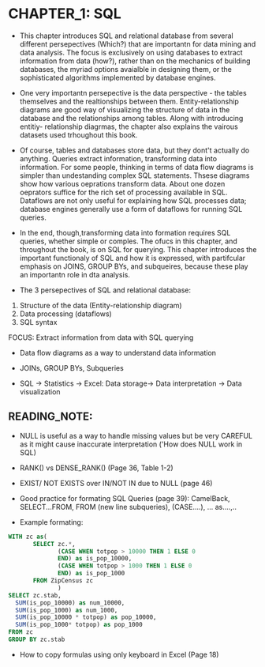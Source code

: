 # CHAPTER_1: SQL

- This chapter introduces SQL and relational database from several different persepectives (Which?) that are importantn for data mining and data analysis. The focus is exclusively on using databases to extract information from data (how?), rather than on the mechanics of building databases, the myriad options avaialble in designing them, or the sophisticated algorithms implemented by database engines.

- One very importantn persepective is the data perspective - the tables themselves and the realtionships between them. Entity-relationship diagrams are good way of visualizing the structure of data in the database and the relationships among tables. Along with introducing entitiy- relationship diagrmas, the chapter also explains the vairous datasets used trhoughout this book.

- Of course, tables and databases store data, but they dont't actually do anything. Queries extract information, transforming data into information. For some people, thinking in terms of data flow diagrams is simpler than undestanding complex SQL statements. Thsese diagrams show how various oeprations transform data. About one dozen oeprators suffice for the rich set of processing available in SQL. Dataflows are not only useful for explaining how SQL processes data; database engines generally use a form of dataflows for running SQL queries.

- In the end, though,transforming data into formation requires SQL queries, whether simple or comples. The ofucs in this chapter, and throughout the book, is on SQL for querying. This chapter introduces the important functionaly of SQL and how it is expressed, with partifcular emphasis on JOINS, GROUP BYs, and subqueires, because these play an importantn role in dta analysis.

- The 3 persepectives of SQL and relational database: 
1. Structure of the data (Entity-relationship diagram)
2. Data processing (dataflows)
3. SQL syntax

FOCUS: Extract information from data with SQL querying

- Data flow diagrams as a way to understand data information

- JOINs, GROUP BYs, Subqueries

- SQL -> Statistics -> Excel: Data storage-> Data interpretation -> Data visualization


## READING_NOTE:

- NULL is useful as a way to handle missing values but be very CAREFUL as it might cause inaccurate interpretation ('How does NULL work in SQL)

- RANK() vs DENSE_RANK() (Page 36, Table 1-2)

- EXIST/ NOT EXISTS over IN/NOT IN due to NULL (page 46)

- Good practice for formating SQL Queries (page 39): CamelBack, SELECT...FROM, FROM (new line subqueries), (CASE....), ... as....,..

- Example formating:

```SQL
WITH zc as(
       SELECT zc.*,
              (CASE WHEN totpop > 10000 THEN 1 ELSE 0
              END) as is_pop_10000,
              (CASE WHEN totpop > 1000 THEN 1 ELSE 0
              END) as is_pop_1000
       FROM ZipCensus zc
              )
SELECT zc.stab,
  SUM(is_pop_10000) as num_10000,
  SUM(is_pop_1000) as num_1000,
  SUM(is_pop_10000 * totpop) as pop_10000,
  SUM(is_pop_1000* totpop) as pop_1000
FROM zc
GROUP BY zc.stab
```

- How to copy formulas using only keyboard in Excel (Page 18)


